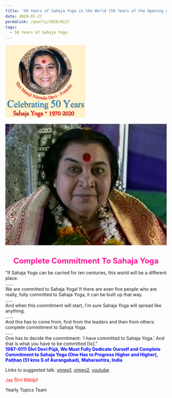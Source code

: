 ```yaml
---
title: '50 Years of Sahaja Yoga in the World (50 Years of the Opening of the Sahasrāra Chakra), Post 4'
date: 2020-01-27
permalink: /yearly/2020/0127
tags:
  - 50 Years of Sahaja Yoga
---
```


<div style="text-align: left"><img src="/images/Celebrating50YearsSahajaYoga.png" width="250" /></div><br>

<div style="text-align: center"><img src="/images/image300.jpeg" /></div>

<br>
<p style="color:DeepPink; text-align:center">
<font size="+2"><b>Complete Commitment To Sahaja Yoga</b><br></font>
</p>

<p>
"If Sahaja Yoga can be carried for ten centuries, this world will be a different place.<br>
......<br>
We are committed to Sahaja Yoga! If there are even five people who are really, fully committed to Sahaja Yoga, it can be built up that way.<br>
......<br>
And when this commitment will start, I'm sure Sahaja Yoga will spread like anything.<br>
......<br>
And this has to come from, first from the leaders and then from others: complete commitment to Sahaja Yoga.<br>
......<br>
One has to decide the commitment: `I have committed to Sahaja Yoga.' And that is what you have to be committed [to]."<br>
<font color="blue"><b>1987-0111 Śhrī Devī Pūjā, We Must Fully Dedicate Ourself and Complete Commitment to Sahaja Yoga (One Has to Progress Higher and Higher), Paiṭhaṇ (51 kms S of Aurangabad), Maharashtra, India</b></font><br>
</p>

Links to suggested talk: <a href="https://vimeo.com/25431464"> vimeo1</a>, <a href="https://vimeo.com/333433043"> vimeo2</a>, <a href="https://www.youtube.com/watch?v=9Oi6Rm-yLdY"> youtube</a><br>

<p style="color:red;">Jay Śhrī Mātājī!<br></p>

Yearly Topics Team